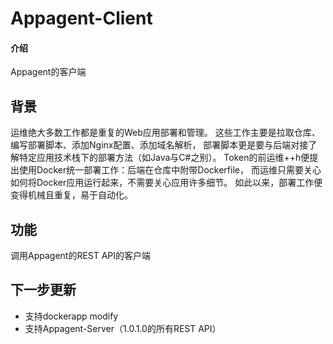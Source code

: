 # Appagent-Client

#### 介绍
Appagent的客户端

## 背景

运维绝大多数工作都是重复的Web应用部署和管理。
这些工作主要是拉取仓库、编写部署脚本、添加Nginx配置、添加域名解析，
部署脚本更是要与后端对接了解特定应用技术栈下的部署方法（如Java与C#之别）。
Token的前运维++h便提出使用Docker统一部署工作：后端在仓库中附带Dockerfile，
而运维只需要关心如何将Docker应用运行起来，不需要关心应用许多细节。
如此以来，部署工作便变得机械且重复，易于自动化。
## 功能
调用Appagent的REST API的客户端
## 下一步更新
- 支持dockerapp modify
- 支持Appagent-Server（1.0.1.0的所有REST API）